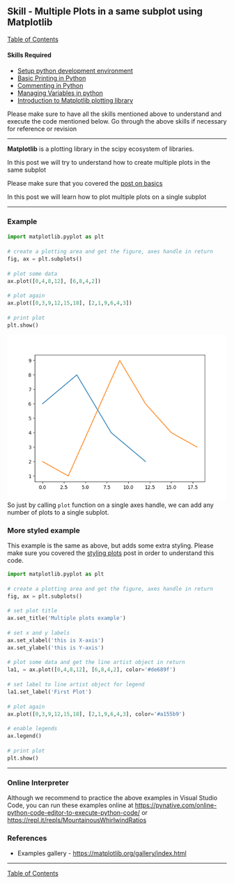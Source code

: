 ## Skill - Multiple Plots in a same subplot using Matplotlib
[Table of Contents](https://nagasudhir.blogspot.com/2020/04/taming-python-table-of-contents.html)

#### Skills Required
* [Setup python development environment](https://nagasudhir.blogspot.com/2020/04/setup-python-development-environment_14.html)
* [Basic Printing in Python](https://nagasudhir.blogspot.com/2020/04/basic-printing-in-python.html)
* [Commenting in Python](https://nagasudhir.blogspot.com/2020/04/comments-in-python.html)
* [Managing Variables in python](https://nagasudhir.blogspot.com/2020/04/managing-variables-in-python.html)
* [Introduction to Matplotlib plotting library](https://nagasudhir.blogspot.com/2020/05/intro-to-matplotlib.html)

Please make sure to have all the skills mentioned above to understand and execute the code mentioned below. Go through the above skills if necessary for reference or revision
<hr/>

**Matplotlib** is a plotting library in the scipy ecosystem of libraries.

In this post we will try to understand how to create multiple plots in the same subplot

Please make sure that you covered the [post on basics](https://nagasudhir.blogspot.com/2020/05/intro-to-matplotlib.html)

In this post we will learn how to plot multiple plots on a single subplot

<hr/>

### Example
```python
import matplotlib.pyplot as plt

# create a plotting area and get the figure, axes handle in return
fig, ax = plt.subplots()

# plot some data
ax.plot([0,4,8,12], [6,8,4,2])

# plot again
ax.plot([0,3,9,12,15,18], [2,1,9,6,4,3])

# print plot
plt.show()
```
![basic multiple plots output](https://github.com/nagasudhirpulla/taming_python/raw/master/blog/skills/assets/img/basic_multiple_plots.png)
So just by calling `plot` function on a single axes handle, we can add any number of plots to a single subplot.

### More styled example
This example is the same as above, but adds some extra styling.
Please make sure you covered the [styling plots](https://nagasudhir.blogspot.com/2020/05/styling-matplotlib-plots.html) post in order to understand this code.
```python
import matplotlib.pyplot as plt

# create a plotting area and get the figure, axes handle in return
fig, ax = plt.subplots()

# set plot title
ax.set_title('Multiple plots example')

# set x and y labels
ax.set_xlabel('this is X-axis')
ax.set_ylabel('this is Y-axis')

# plot some data and get the line artist object in return
la1, = ax.plot([0,4,8,12], [6,8,4,2], color='#de689f')

# set label to line artist object for legend
la1.set_label('First Plot')

# plot again
ax.plot([0,3,9,12,15,18], [2,1,9,6,4,3], color='#a155b9')

# enable legends
ax.legend()

# print plot
plt.show()
```

<hr/>

### Online Interpreter
Although we recommend to practice the above examples in Visual Studio Code, you can run these examples online at https://pynative.com/online-python-code-editor-to-execute-python-code/ or https://repl.it/repls/MountainousWhirlwindRatios

### References
* Examples gallery - https://matplotlib.org/gallery/index.html

<hr/>

[Table of Contents](https://nagasudhir.blogspot.com/2020/04/taming-python-table-of-contents.html)



<!--stackedit_data:
eyJwcm9wZXJ0aWVzIjoidGl0bGU6IE11bHRpcGxlIFBsb3RzIG
luIGEgc2FtZSBzdWJwbG90IHVzaW5nIE1hdHBsb3RsaWJcbmF1
dGhvcjogTmFnYXN1ZGhpciBQdWxsYVxuZGF0ZTogJzIwMjAtMD
UtMDknXG50YWdzOiAncHl0aG9uLCBsZWFybmluZywgdHV0b3Jp
YWwsIHRhbWluZ19weXRob25fc2tpbGwnXG5jYXRlZ29yaWVzOi
B0YW1pbmdfcHl0aG9uX3NraWxsXG4iLCJoaXN0b3J5IjpbMTU0
MTE5OTI3NCwtMTY5Mzg3NzI5Ml19
-->